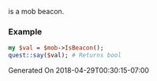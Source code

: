 is a mob beacon.
### Example

```perl
my $val = $mob->IsBeacon();
quest::say($val); # Returns bool
```


Generated On 2018-04-29T00:30:15-07:00
